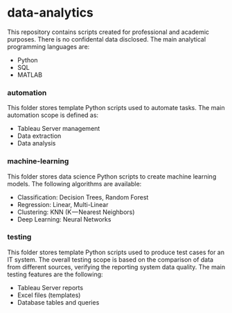 
# data-analytics

This repository contains scripts created for professional and academic purposes. There is no confidental data disclosed. The main analytical programming languages are:
 - Python
 - SQL
 - MATLAB
 

### automation

This folder stores template Python scripts used to automate tasks. The main automation scope is defined as:
- Tableau Server management
- Data extraction
- Data analysis


### machine-learning

This folder stores data science Python scripts to create machine learning models. The following algorithms are available:
- Classification: Decision Trees, Random Forest
- Regression: Linear, Multi-Linear
- Clustering: KNN (K — Nearest Neighbors)
- Deep Learning: Neural Networks


### testing

This folder stores template Python scripts used to produce test cases for an IT system. The overall testing scope is based on the comparison of data from different sources, verifying the reporting system data quality.
The main testing features are the following:
- Tableau Server reports
- Excel files (templates)
- Database tables and queries
